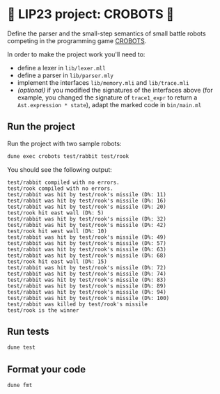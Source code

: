# 🤖 LIP23 project: CROBOTS 🤖

Define the parser and the small-step semantics of small battle robots competing in the programming game [CROBOTS](https://crobots.deepthought.it/home.php).

In order to make the project work you'll need to:
- define a lexer in `lib/lexer.mll`
- define a parser in `lib/parser.mly`
- implement the interfaces `lib/memory.mli` and `lib/trace.mli`
- *(optional)* if you modified the signatures of the interfaces above (for example, you changed the signature of `trace1_expr` to return a `Ast.expression * state`), adapt the marked code in `bin/main.ml`

## Run the project

Run the project with two sample robots:

```bash
dune exec crobots test/rabbit test/rook
```

You should see the following output:

```
test/rabbit compiled with no errors.
test/rook compiled with no errors.
test/rabbit was hit by test/rook's missile (D%: 11)
test/rabbit was hit by test/rook's missile (D%: 16)
test/rabbit was hit by test/rook's missile (D%: 20)
test/rook hit east wall (D%: 5)
test/rabbit was hit by test/rook's missile (D%: 32)
test/rabbit was hit by test/rook's missile (D%: 42)
test/rook hit west wall (D%: 10)
test/rabbit was hit by test/rook's missile (D%: 49)
test/rabbit was hit by test/rook's missile (D%: 57)
test/rabbit was hit by test/rook's missile (D%: 63)
test/rabbit was hit by test/rook's missile (D%: 68)
test/rook hit east wall (D%: 15)
test/rabbit was hit by test/rook's missile (D%: 72)
test/rabbit was hit by test/rook's missile (D%: 74)
test/rabbit was hit by test/rook's missile (D%: 83)
test/rabbit was hit by test/rook's missile (D%: 89)
test/rabbit was hit by test/rook's missile (D%: 94)
test/rabbit was hit by test/rook's missile (D%: 100)
test/rabbit was killed by test/rook's missile
test/rook is the winner
```

## Run tests

```bash
dune test
```

## Format your code

```bash
dune fmt
```
